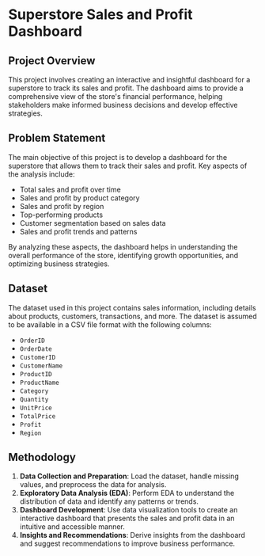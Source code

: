 # Superstore Sales and Profit Dashboard

## Project Overview

This project involves creating an interactive and insightful dashboard for a superstore to track its sales and profit. The dashboard aims to provide a comprehensive view of the store's financial performance, helping stakeholders make informed business decisions and develop effective strategies.

## Problem Statement

The main objective of this project is to develop a dashboard for the superstore that allows them to track their sales and profit. Key aspects of the analysis include:

- Total sales and profit over time
- Sales and profit by product category
- Sales and profit by region
- Top-performing products
- Customer segmentation based on sales data
- Sales and profit trends and patterns

By analyzing these aspects, the dashboard helps in understanding the overall performance of the store, identifying growth opportunities, and optimizing business strategies.

## Dataset

The dataset used in this project contains sales information, including details about products, customers, transactions, and more. The dataset is assumed to be available in a CSV file format with the following columns:

- `OrderID`
- `OrderDate`
- `CustomerID`
- `CustomerName`
- `ProductID`
- `ProductName`
- `Category`
- `Quantity`
- `UnitPrice`
- `TotalPrice`
- `Profit`
- `Region`

## Methodology

1. **Data Collection and Preparation**: Load the dataset, handle missing values, and preprocess the data for analysis.
2. **Exploratory Data Analysis (EDA)**: Perform EDA to understand the distribution of data and identify any patterns or trends.
3. **Dashboard Development**: Use data visualization tools to create an interactive dashboard that presents the sales and profit data in an intuitive and accessible manner.
4. **Insights and Recommendations**: Derive insights from the dashboard and suggest recommendations to improve business performance.
